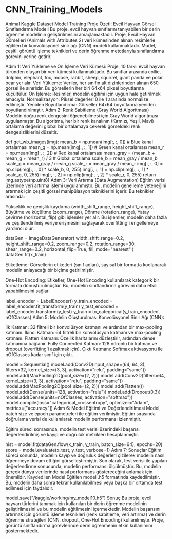 # CNN_Training_Models
 Animal  Kaggle Dataset Model Training
Proje Özeti: Evcil Hayvan Görsel Sınıflandırma Modeli
Bu proje, evcil hayvan sınıflarını tanıyabilen bir derin öğrenme modelinin geliştirilmesini amaçlamaktadır. Proje, Evcil Hayvan Görselleri (Animals with Attributes 2) veri kümesinden alınan resimlerle eğitilen bir konvolüsyonel sinir ağı (CNN) modeli kullanmaktadır. Model, çeşitli görüntü işleme teknikleri ve derin öğrenme metotlarıyla sınıflandırma görevini yerine getirir.

Adım 1: Veri Yükleme ve Ön İşleme
Veri Kümesi: Proje, 10 farklı evcil hayvan türünden oluşan bir veri kümesi kullanmaktadır. Bu sınıflar arasında collie, dolphin, elephant, fox, moose, rabbit, sheep, squirrel, giant panda ve polar bear yer alır.
Veri Yükleme: Veriler, her sınıfın alt dizinlerinden alınan 650 görsel ile sınırlıdır. Bu görsellerin her biri 64x64 piksel boyutlarına küçültülür.
Ön İşleme: Resimler, modelin eğitimi için uygun hale getirilmek amacıyla:
Normalizasyon: Piksel değerleri 0 ile 1 arasında normalize edilmiştir.
Yeniden Boyutlandırma: Görseller 64x64 boyutlarına yeniden boyutlandırılmıştır.
Adım 2: Renk Sabitleme (Gray World Algoritması)
Modelin doğru renk dengesini öğrenebilmesi için Gray World algoritması uygulanmıştır. Bu algoritma, her bir renk kanalının (Kırmızı, Yeşil, Mavi) ortalama değerini global bir ortalamaya çekerek görseldeki renk dengesizliklerini düzeltir.



def get_wb_images(img):
    mean_b = np.mean(img[:, :, 0])  # Blue kanal ortalaması
    mean_g = np.mean(img[:, :, 1])  # Green kanal ortalaması
    mean_r = np.mean(img[:, :, 2])  # Red kanal ortalaması
    mean_gray = (mean_b + mean_g + mean_r) / 3  # Global ortalama
    scale_b = mean_gray / mean_b
    scale_g = mean_gray / mean_g
    scale_r = mean_gray / mean_r
    img[:, :, 0] = np.clip(img[:, :, 0] * scale_b, 0, 255)
    img[:, :, 1] = np.clip(img[:, :, 1] * scale_g, 0, 255)
    img[:, :, 2] = np.clip(img[:, :, 2] * scale_r, 0, 255)
    return img.astype(np.uint8)
Adım 3: Veri Artırma (Data Augmentation)
Eğitim verisi üzerinde veri artırma işlemi uygulanmıştır. Bu, modelin genelleme yeteneğini artırmak için çeşitli görsel manipülasyon tekniklerini içerir. Bu teknikler arasında:

Yükseklik ve genişlik kaydırma (width_shift_range, height_shift_range),
Büyütme ve küçültme (zoom_range),
Dönme (rotation_range),
Yatay çevirme (horizontal_flip) gibi işlemler yer alır.
Bu işlemler, modelin daha fazla ve çeşitlendirilmiş veriye erişmesini sağlayarak overfitting'i engellemeye yardımcı olur.



dataGen = ImageDataGenerator(
    width_shift_range=0.2,
    height_shift_range=0.2,
    zoom_range=0.2,
    rotation_range=30,
    shear_range=0.2,
    horizontal_flip=True,
    fill_mode="nearest"
)
dataGen.fit(x_train)

Etiketleme: Görsellerin etiketleri (sınıf adları), sayısal bir formatta kodlanarak modelin anlayacağı bir biçime getirilmiştir.

One-Hot Encoding: Etiketler, One-Hot Encoding kullanılarak kategorik bir formata dönüştürülmüştür. Bu, modelin sınıflandırma görevini daha etkili yapabilmesini sağlar.


label_encoder = LabelEncoder()
y_train_encoded = label_encoder.fit_transform(y_train)
y_test_encoded = label_encoder.transform(y_test)
y_train = to_categorical(y_train_encoded, nOfClasses)
Adım 5: Modelin Oluşturulması
Konvolüsyonel Sinir Ağı (CNN):

İlk Katman: 32 filtreli bir konvolüsyon katmanı ve ardından bir max-pooling katmanı.
İkinci Katman: 64 filtreli bir konvolüsyon katmanı ve max-pooling katmanı.
Flatten Katmanı: Özellik haritalarını düzleştirir, ardından dense katmanına bağlanır.
Fully Connected Katman: 128 nöronlu bir katman ve dropout (overfitting'i azaltmak için).
Çıktı Katmanı: Softmax aktivasyonu ile nOfClasses kadar sınıf için çıktı.

model = Sequential()
model.add(Conv2D(input_shape=(64, 64, 3), filters=32, kernel_size=(3, 3), activation="relu", padding="same"))
model.add(MaxPooling2D(pool_size=(2, 2)))
model.add(Conv2D(filters=64, kernel_size=(3, 3), activation="relu", padding="same"))
model.add(MaxPooling2D(pool_size=(2, 2)))
model.add(Flatten())
model.add(Dense(units=128, activation="relu"))
model.add(Dropout(0.3))
model.add(Dense(units=nOfClasses, activation="softmax"))
model.compile(loss="categorical_crossentropy", optimizer="Adam", metrics=["accuracy"])
Adım 6: Model Eğitimi ve Değerlendirilmesi
Model, batch size ve epoch parametreleri ile eğitim verilmiştir. Eğitim sırasında doğrulama verisi de kullanılarak modelin performansı izlenmiştir.

Eğitim süreci sonrasında, modelin test verisi üzerindeki başarısı değerlendirilmiş ve kayıp ve doğruluk metrikleri hesaplanmıştır.


hist = model.fit(dataGen.flow(x_train, y_train, batch_size=64), epochs=20)
score = model.evaluate(x_test, y_test, verbose=1)
Adım 7: Sonuçlar
Eğitim süreci sonunda, modelin kayıp ve doğruluk değerleri çizilerek modelin nasıl öğrenmeye devam ettiğini görselleştirmiştir.
Son olarak, test verisi ile yapılan değerlendirme sonucunda, modelin performansı ölçülmüştür. Bu, modelin gerçek dünya verilerinde nasıl performans göstereceğini anlamak için önemlidir.
Kaydedilen Model
Eğitilen model .h5 formatında kaydedilmiştir. Bu, modelin daha sonra tekrar kullanılabilmesi veya başka bir ortamda test edilmesi için faydalıdır.

model.save("/kaggle/working/my_model10.h5")
Sonuç
Bu proje, evcil hayvan türlerini tanımak için kullanılan bir derin öğrenme modelinin geliştirilmesini ve bu modelin eğitilmesini içermektedir. Modelin başarısını artırmak için görüntü işleme teknikleri (renk sabitleme, veri artırma) ve derin öğrenme stratejileri (CNN, dropout, One-Hot Encoding) kullanılmıştır. Proje, görüntü sınıflandırma görevlerinde derin öğrenmenin etkin kullanımını göstermektedir.
